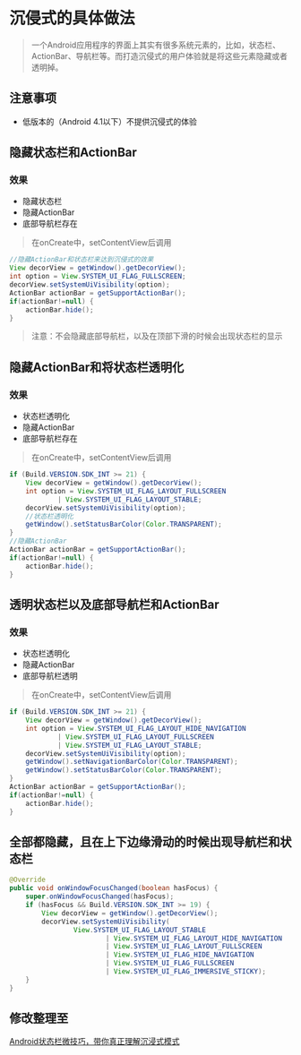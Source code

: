 # 沉侵式的具体做法
>一个Android应用程序的界面上其实有很多系统元素的，比如，状态栏、ActionBar、导航栏等。而打造沉侵式的用户体验就是将这些元素隐藏或者透明掉。
## 注意事项
* 低版本的（Android 4.1以下）不提供沉侵式的体验
## 隐藏状态栏和ActionBar
### 效果
* 隐藏状态栏
* 隐藏ActionBar
* 底部导航栏存在
>在onCreate中，setContentView后调用
```java
//隐藏ActionBar和状态栏来达到沉侵式的效果
View decorView = getWindow().getDecorView();
int option = View.SYSTEM_UI_FLAG_FULLSCREEN;
decorView.setSystemUiVisibility(option);
ActionBar actionBar = getSupportActionBar();
if(actionBar!=null) {
    actionBar.hide();
}
```
>注意：不会隐藏底部导航栏，以及在顶部下滑的时候会出现状态栏的显示
## 隐藏ActionBar和将状态栏透明化
### 效果
* 状态栏透明化
* 隐藏ActionBar
* 底部导航栏存在
>在onCreate中，setContentView后调用
```java
if (Build.VERSION.SDK_INT >= 21) {
    View decorView = getWindow().getDecorView();
    int option = View.SYSTEM_UI_FLAG_LAYOUT_FULLSCREEN
            | View.SYSTEM_UI_FLAG_LAYOUT_STABLE;
    decorView.setSystemUiVisibility(option);
    //状态栏透明化
    getWindow().setStatusBarColor(Color.TRANSPARENT);
}
//隐藏ActionBar
ActionBar actionBar = getSupportActionBar();
if(actionBar!=null) {
    actionBar.hide();
}
```
## 透明状态栏以及底部导航栏和ActionBar
### 效果
* 状态栏透明化
* 隐藏ActionBar
* 底部导航栏透明
>在onCreate中，setContentView后调用
```java
if (Build.VERSION.SDK_INT >= 21) {
    View decorView = getWindow().getDecorView();
    int option = View.SYSTEM_UI_FLAG_LAYOUT_HIDE_NAVIGATION
            | View.SYSTEM_UI_FLAG_LAYOUT_FULLSCREEN
            | View.SYSTEM_UI_FLAG_LAYOUT_STABLE;
    decorView.setSystemUiVisibility(option);
    getWindow().setNavigationBarColor(Color.TRANSPARENT);
    getWindow().setStatusBarColor(Color.TRANSPARENT);
}
ActionBar actionBar = getSupportActionBar();
if(actionBar!=null) {
    actionBar.hide();
}
```
## 全部都隐藏，且在上下边缘滑动的时候出现导航栏和状态栏
```java
@Override
public void onWindowFocusChanged(boolean hasFocus) {
    super.onWindowFocusChanged(hasFocus);
    if (hasFocus && Build.VERSION.SDK_INT >= 19) {
        View decorView = getWindow().getDecorView();
        decorView.setSystemUiVisibility(
                View.SYSTEM_UI_FLAG_LAYOUT_STABLE
                        | View.SYSTEM_UI_FLAG_LAYOUT_HIDE_NAVIGATION
                        | View.SYSTEM_UI_FLAG_LAYOUT_FULLSCREEN
                        | View.SYSTEM_UI_FLAG_HIDE_NAVIGATION
                        | View.SYSTEM_UI_FLAG_FULLSCREEN
                        | View.SYSTEM_UI_FLAG_IMMERSIVE_STICKY);
    }
}
```
## 修改整理至
[Android状态栏微技巧，带你真正理解沉浸式模式](http://www.androidchina.net/8943.html)

